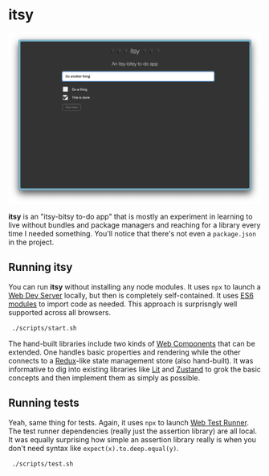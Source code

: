# itsy

![screenshot of itsy](./assets/screenshot.png)

**itsy** is an "itsy-bitsy to-do app" that is mostly an experiment in learning to live without
bundles and package managers and reaching for a library every time I needed something.
You'll notice that there's not even a `package.json` in the project.

## Running itsy

You can run **itsy** without installing any node modules. It uses `npx` to launch a [Web Dev
Server](https://modern-web.dev/guides/dev-server/getting-started/) locally, but then is
completely self-contained. It uses [ES6
modules](https://developer.mozilla.org/en-US/docs/Web/JavaScript/Guide/Modules) to import
code as needed. This approach is surprisngly well supported across all browsers.

```sh
 ./scripts/start.sh
```

The hand-built libraries include two kinds of [Web
Components](https://developer.mozilla.org/en-US/docs/Web/API/Web_Components) that can be
extended. One handles basic properties and rendering while the other connects to a
[Redux](https://redux.js.org/)-like state management store (also hand-built). It was
informative to dig into existing libraries like [Lit](https://lit.dev/) and
[Zustand](https://docs.pmnd.rs/zustand/getting-started/introduction) to grok the basic
concepts and then implement them as simply as possible.

## Running tests

Yeah, same thing for tests. Again, it uses `npx` to launch [Web Test
Runner](https://modern-web.dev/guides/test-runner/). The test runner dependencies (really
just the assertion library) are all local. It was equally surprising how simple an
assertion library really is when you don't need syntax like `expect(x).to.deep.equal(y)`.

```sh
 ./scripts/test.sh
```
